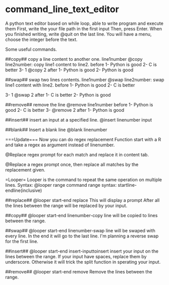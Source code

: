 # command_line_text_editor
A python text editor based on while loop, able to write program and execute them
First, write the your file path in the first input Then, press Enter. When you finished writing, write @quit on the last line. You will have a menu, choose the integer before the text.

Some useful commands.

##copy##
copy a line content to another one.
line1number @copy line2number: copy line1 content to line2. 
before 
1- Python is good 
2- C is better 
3- 1 @copy 2 
after 
1- Python is good 
2- Python is good

##swap##
swap two lines contents.
line1number @swap line2number: swap line1 content with line2. 
before 
1- Python is good 
2- C is better 

3- 1 @swap 2 
after 
1- C is better 
2- Python is good

##remove##
remove the line
@remove line1number
before 
1- Python is good 
2- C is better 
3- @remove 2 
after 
1- Python is good

##insert##
insert an input at a specified line.
@insert linenumber input

##blank##
Insert a blank line
@blank linenumber


===Update===
Now you can do regex replacement
Function start with a R and take a regex as argument instead of linenumber.

@Replace regex
prompt for each match and replace it in content tab.

@Replace a regex
prompt once, then replace all matches by the replacement given.


=Looper=
Looper is the command to repeat the same operation on multiple lines. Syntax:
@looper range command
range syntax: startline-endline(inclusive)

##replace##
@looper start-end replace
This will display a prompt 
After all the lines between the range will be replaced by your input.

##copy##
@looper start-end  linenumber-copy
line will be copied to lines between the range.

##swap##
@looper start-end linenumber-swap
line will be swaped with every line.
In the end it will go to the last line.
I'm planning a reverse swap for the first line.

##insert##
@looper start-end insert-inputtoinsert
insert your input on the lines between the range.
If your input have spaces, replace them by underscore. Otherwise it will trick the split function in sperating your input.

##remove##
@looper start-end remove
Remove the lines between the range.
